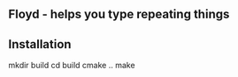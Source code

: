 Floyd - helps you type repeating things
---

Installation
--
 mkdir build
 cd build
 cmake ..
 make
